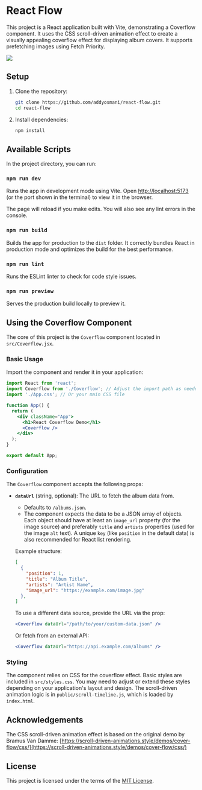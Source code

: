 # React Flow

This project is a React application built with Vite, demonstrating a Coverflow component. It uses the CSS scroll-driven animation effect to create a visually appealing coverflow effect for displaying album covers. It supports prefetching images using Fetch Priority.

![](https://res.cloudinary.com/ddxwdqwkr/image/upload/v1743977334/addy/Screenshot_2025-04-06_at_3.07.07_PM.webp)


## Setup

1.  Clone the repository:
    ```bash
    git clone https://github.com/addyosmani/react-flow.git
    cd react-flow
    ```
2.  Install dependencies:
    ```bash
    npm install
    ```

## Available Scripts

In the project directory, you can run:

### `npm run dev`

Runs the app in development mode using Vite.
Open [http://localhost:5173](http://localhost:5173) (or the port shown in the terminal) to view it in the browser.

The page will reload if you make edits.
You will also see any lint errors in the console.

### `npm run build`

Builds the app for production to the `dist` folder.
It correctly bundles React in production mode and optimizes the build for the best performance.

### `npm run lint`

Runs the ESLint linter to check for code style issues.

### `npm run preview`

Serves the production build locally to preview it.

## Using the Coverflow Component

The core of this project is the `Coverflow` component located in `src/Coverflow.jsx`.

### Basic Usage

Import the component and render it in your application:

```jsx
import React from 'react';
import Coverflow from './Coverflow'; // Adjust the import path as needed
import './App.css'; // Or your main CSS file

function App() {
  return (
    <div className="App">
      <h1>React Coverflow Demo</h1>
      <Coverflow />
    </div>
  );
}

export default App;
```

### Configuration

The `Coverflow` component accepts the following props:

*   **`dataUrl`** (string, optional): The URL to fetch the album data from.
    *   Defaults to `/albums.json`.
    *   The component expects the data to be a JSON array of objects. Each object should have at least an `image_url` property (for the image source) and preferably `title` and `artists` properties (used for the image `alt` text). A unique `key` (like `position` in the default data) is also recommended for React list rendering.

    Example structure:
    ```json
    [
      {
        "position": 1,
        "title": "Album Title",
        "artists": "Artist Name",
        "image_url": "https://example.com/image.jpg"
      },
    ]
    ```

    To use a different data source, provide the URL via the prop:

    ```jsx
    <Coverflow dataUrl="/path/to/your/custom-data.json" />
    ```

    Or fetch from an external API:

    ```jsx
    <Coverflow dataUrl="https://api.example.com/albums" />
    ```

### Styling

The component relies on CSS for the coverflow effect. Basic styles are included in `src/styles.css`. You may need to adjust or extend these styles depending on your application's layout and design. The scroll-driven animation logic is in `public/scroll-timeline.js`, which is loaded by `index.html`.

## Acknowledgements

The CSS scroll-driven animation effect is based on the original demo by Bramus Van Damme:
[https://scroll-driven-animations.style/demos/cover-flow/css/](https://scroll-driven-animations.style/demos/cover-flow/css/)

## License

This project is licensed under the terms of the [MIT License](LICENSE.md).
